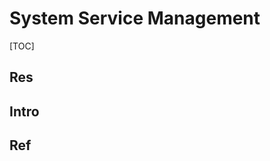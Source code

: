 # System Service Management

[TOC]



## Res


## Intro


## Ref
[Managing services in Linux]: https://rimuhosting.com/knowledgebase/linux/managing-services



